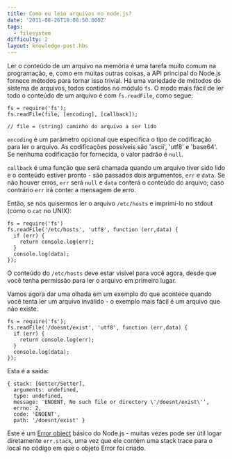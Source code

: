 ```yaml
---
title: Como eu leio arquivos no node.js?
date: '2011-08-26T10:08:50.000Z'
tags:
  - filesystem
difficulty: 2
layout: knowledge-post.hbs
---
```


Ler o conteúdo de um arquivo na memória é uma tarefa muito comum na programação, e, como em muitas outras coisas, a API principal do Node.js fornece métodos para tornar isso trivial. Há uma variedade de métodos do sistema de arquivos, todos contidos no módulo `fs`.  O modo mais fácil de ler todo o conteúdo de um arquivo é com `fs.readFile`, como segue:

    fs = require('fs');
    fs.readFile(file, [encoding], [callback]);

    // file = (string) caminho do arquivo a ser lido

`encoding` é um parâmetro opcional que especifica o tipo de codificação para ler o arquivo. As codificações possíveis são 'ascii', 'utf8' e 'base64'. Se nenhuma codificação for fornecida, o valor padrão é `null`.

`callback` é uma função que será chamada quando um arquivo tiver sido lido e o conteúdo estiver pronto - são passados dois argumentos, `err` e `data`.  Se não houver erros, `err` será `null` e `data` conterá o conteúdo do arquivo; caso contrário `err` irá conter a mensagem de erro.

Então, se nós quisermos ler o arquivo `/etc/hosts` e imprimí-lo no stdout (como o `cat` no UNIX):

    fs = require('fs')
    fs.readFile('/etc/hosts', 'utf8', function (err,data) {
      if (err) {
        return console.log(err);
      }
      console.log(data);
    });

O conteúdo do `/etc/hosts` deve estar visível para você agora, desde que você tenha permissão para ler o arquivo em primeiro lugar.

Vamos agora dar uma olhada em um exemplo do que acontece quando você tenta ler um arquivo inválido - o exemplo mais fácil é um arquivo que não existe.

    fs = require('fs');
    fs.readFile('/doesnt/exist', 'utf8', function (err,data) {
      if (err) {
        return console.log(err);
      }
      console.log(data);
    });

Esta é a saída:

    { stack: [Getter/Setter],
      arguments: undefined,
      type: undefined,
      message: 'ENOENT, No such file or directory \'/doesnt/exist\'',
      errno: 2,
      code: 'ENOENT',
      path: '/doesnt/exist' }

Este é um [Error object](/what-is-the-error-object) básico do Node.js - muitas vezes pode ser útil logar diretamente `err.stack`, uma vez que ele contém uma stack trace para o local no código em que o objeto Error foi criado.
